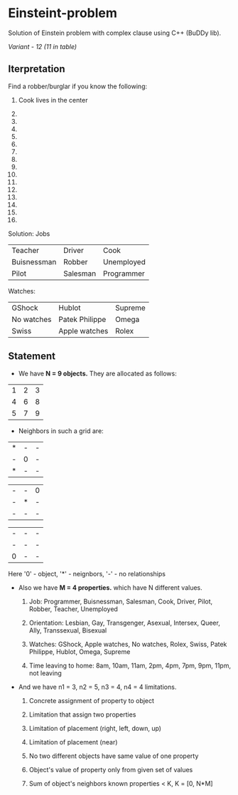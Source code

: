 # Einsteint-problem
Solution of Einstein problem with complex clause using C++ (BuDDy lib).

<i>Variant - 12 (11 in table)</i>


## Iterpretation
Find a robber/burglar if you know the following:

1) Cook lives in the center

2)

3)

4)

5)

6)

7)

8)

9)

10)

11)

12)

13)

14)

15)

16)


Solution:
Jobs

|       |       |       |
| ----- | ----- | ----- |
|    Teacher   |    Driver   |   Cook    |
|   Buisnessman    |   Robber   |   Unemployed   |
|   Pilot    |   Salesman   |    Programmer  |

Watches:

|       |       |       |
| ----- | ----- | ----- |
|    GShock   |    Hublot   |   Supreme    |
|   No watches    |   Patek Philippe   |   Omega   |
|   Swiss    |   Apple watches   |    Rolex  |




## Statement 
- We have <b>N = 9 objects.</b> They are allocated as follows: </br>

|       |       |       |
| ----- | ----- | ----- |
|   1    |   2    |   3    |
|   4    |   6   |    8  |
|   5    |   7   |    9  |


- Neighbors in such a grid are:

|       |       |       |
| ----- | ----- | ----- |
|   *    |    -   |   -    |
|   -    |   0   |    -  |
|   *    |    -  |   -   |

|       |       |       |
| ----- | ----- | ----- |
|   -    |    -   |   0    |
|   -    |   *   |    -  |
|   -    |    -  |   -   |

|       |       |       |
| ----- | ----- | ----- |
|   -    |    -   |   -    |
|   -    |   -   |    -  |
|   0    |    -  |   -   |

Here '0' - object,  '*' - neignbors, '-' - no relationships

- Also we have <b>M = 4 properties.</b> which have N different values.

  1) Job: Programmer, Buisnessman, Salesman, Cook, Driver, Pilot, Robber, Teacher, Unemployed

  2) Orientation: Lesbian, Gay, Transgenger, Asexual, Intersex, Queer, Ally, Transsexual, Bisexual

  3) Watches: GShock, Apple watches, No watches, Rolex, Swiss, Patek Philippe, Hublot, Omega, Supreme 

  4) Time leaving to home: 8am, 10am, 11am, 2pm, 4pm, 7pm, 9pm, 11pm, not leaving

- And we have n1 = 3, n2 = 5, n3 = 4, n4 = 4 limitations.

  1) Concrete assignment of property to object

  2) Limitation that assign two properties

  3) Limitation of placement (right, left, down, up)

  4) Limitation of placement (near)

  5) No two different objects have same value of one property

  6) Object's value of property only from given set of values

  7) Sum of object's neighbors known properties < K, K = [0, N*M]
